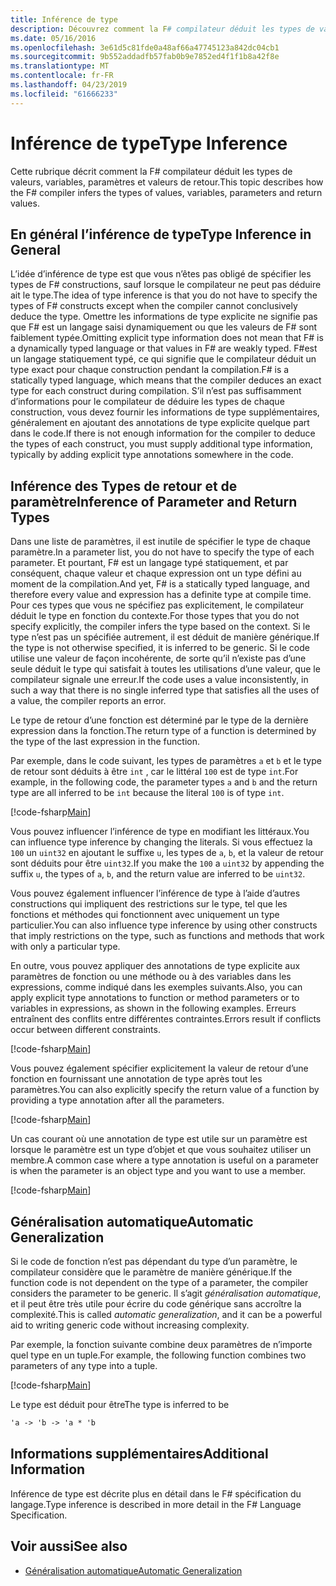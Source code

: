 ```yaml
---
title: Inférence de type
description: Découvrez comment la F# compilateur déduit les types de valeurs, variables, paramètres et valeurs de retour.
ms.date: 05/16/2016
ms.openlocfilehash: 3e61d5c81fde0a48af66a47745123a842dc04cb1
ms.sourcegitcommit: 9b552addadfb57fab0b9e7852ed4f1f1b8a42f8e
ms.translationtype: MT
ms.contentlocale: fr-FR
ms.lasthandoff: 04/23/2019
ms.locfileid: "61666233"
---
```

# <a name="type-inference"></a><span data-ttu-id="81d9d-103">Inférence de type</span><span class="sxs-lookup"><span data-stu-id="81d9d-103">Type Inference</span></span>

<span data-ttu-id="81d9d-104">Cette rubrique décrit comment la F# compilateur déduit les types de valeurs, variables, paramètres et valeurs de retour.</span><span class="sxs-lookup"><span data-stu-id="81d9d-104">This topic describes how the F# compiler infers the types of values, variables, parameters and return values.</span></span>

## <a name="type-inference-in-general"></a><span data-ttu-id="81d9d-105">En général l’inférence de type</span><span class="sxs-lookup"><span data-stu-id="81d9d-105">Type Inference in General</span></span>

<span data-ttu-id="81d9d-106">L’idée d’inférence de type est que vous n’êtes pas obligé de spécifier les types de F# constructions, sauf lorsque le compilateur ne peut pas déduire ait le type.</span><span class="sxs-lookup"><span data-stu-id="81d9d-106">The idea of type inference is that you do not have to specify the types of F# constructs except when the compiler cannot conclusively deduce the type.</span></span> <span data-ttu-id="81d9d-107">Omettre les informations de type explicite ne signifie pas que F# est un langage saisi dynamiquement ou que les valeurs de F# sont faiblement typée.</span><span class="sxs-lookup"><span data-stu-id="81d9d-107">Omitting explicit type information does not mean that F# is a dynamically typed language or that values in F# are weakly typed.</span></span> <span data-ttu-id="81d9d-108">F#est un langage statiquement typé, ce qui signifie que le compilateur déduit un type exact pour chaque construction pendant la compilation.</span><span class="sxs-lookup"><span data-stu-id="81d9d-108">F# is a statically typed language, which means that the compiler deduces an exact type for each construct during compilation.</span></span> <span data-ttu-id="81d9d-109">S’il n’est pas suffisamment d’informations pour le compilateur de déduire les types de chaque construction, vous devez fournir les informations de type supplémentaires, généralement en ajoutant des annotations de type explicite quelque part dans le code.</span><span class="sxs-lookup"><span data-stu-id="81d9d-109">If there is not enough information for the compiler to deduce the types of each construct, you must supply additional type information, typically by adding explicit type annotations somewhere in the code.</span></span>

## <a name="inference-of-parameter-and-return-types"></a><span data-ttu-id="81d9d-110">Inférence des Types de retour et de paramètre</span><span class="sxs-lookup"><span data-stu-id="81d9d-110">Inference of Parameter and Return Types</span></span>

<span data-ttu-id="81d9d-111">Dans une liste de paramètres, il est inutile de spécifier le type de chaque paramètre.</span><span class="sxs-lookup"><span data-stu-id="81d9d-111">In a parameter list, you do not have to specify the type of each parameter.</span></span> <span data-ttu-id="81d9d-112">Et pourtant, F# est un langage typé statiquement, et par conséquent, chaque valeur et chaque expression ont un type défini au moment de la compilation.</span><span class="sxs-lookup"><span data-stu-id="81d9d-112">And yet, F# is a statically typed language, and therefore every value and expression has a definite type at compile time.</span></span> <span data-ttu-id="81d9d-113">Pour ces types que vous ne spécifiez pas explicitement, le compilateur déduit le type en fonction du contexte.</span><span class="sxs-lookup"><span data-stu-id="81d9d-113">For those types that you do not specify explicitly, the compiler infers the type based on the context.</span></span> <span data-ttu-id="81d9d-114">Si le type n’est pas un spécifiée autrement, il est déduit de manière générique.</span><span class="sxs-lookup"><span data-stu-id="81d9d-114">If the type is not otherwise specified, it is inferred to be generic.</span></span> <span data-ttu-id="81d9d-115">Si le code utilise une valeur de façon incohérente, de sorte qu’il n’existe pas d’une seule déduit le type qui satisfait à toutes les utilisations d’une valeur, que le compilateur signale une erreur.</span><span class="sxs-lookup"><span data-stu-id="81d9d-115">If the code uses a value inconsistently, in such a way that there is no single inferred type that satisfies all the uses of a value, the compiler reports an error.</span></span>

<span data-ttu-id="81d9d-116">Le type de retour d’une fonction est déterminé par le type de la dernière expression dans la fonction.</span><span class="sxs-lookup"><span data-stu-id="81d9d-116">The return type of a function is determined by the type of the last expression in the function.</span></span>

<span data-ttu-id="81d9d-117">Par exemple, dans le code suivant, les types de paramètres `a` et `b` et le type de retour sont déduits à être `int` , car le littéral `100` est de type `int`.</span><span class="sxs-lookup"><span data-stu-id="81d9d-117">For example, in the following code, the parameter types `a` and `b` and the return type are all inferred to be `int` because the literal `100` is of type `int`.</span></span>

[!code-fsharp[Main](../../../samples/snippets/fsharp/lang-ref-3/snippet301.fs)]

<span data-ttu-id="81d9d-118">Vous pouvez influencer l’inférence de type en modifiant les littéraux.</span><span class="sxs-lookup"><span data-stu-id="81d9d-118">You can influence type inference by changing the literals.</span></span> <span data-ttu-id="81d9d-119">Si vous effectuez la `100` un `uint32` en ajoutant le suffixe `u`, les types de `a`, `b`, et la valeur de retour sont déduits pour être `uint32`.</span><span class="sxs-lookup"><span data-stu-id="81d9d-119">If you make the `100` a `uint32` by appending the suffix `u`, the types of `a`, `b`, and the return value are inferred to be `uint32`.</span></span>

<span data-ttu-id="81d9d-120">Vous pouvez également influencer l’inférence de type à l’aide d’autres constructions qui impliquent des restrictions sur le type, tel que les fonctions et méthodes qui fonctionnent avec uniquement un type particulier.</span><span class="sxs-lookup"><span data-stu-id="81d9d-120">You can also influence type inference by using other constructs that imply restrictions on the type, such as functions and methods that work with only a particular type.</span></span>

<span data-ttu-id="81d9d-121">En outre, vous pouvez appliquer des annotations de type explicite aux paramètres de fonction ou une méthode ou à des variables dans les expressions, comme indiqué dans les exemples suivants.</span><span class="sxs-lookup"><span data-stu-id="81d9d-121">Also, you can apply explicit type annotations to function or method parameters or to variables in expressions, as shown in the following examples.</span></span> <span data-ttu-id="81d9d-122">Erreurs entraînent des conflits entre différentes contraintes.</span><span class="sxs-lookup"><span data-stu-id="81d9d-122">Errors result if conflicts occur between different constraints.</span></span>

[!code-fsharp[Main](../../../samples/snippets/fsharp/lang-ref-3/snippet302.fs)]

<span data-ttu-id="81d9d-123">Vous pouvez également spécifier explicitement la valeur de retour d’une fonction en fournissant une annotation de type après tout les paramètres.</span><span class="sxs-lookup"><span data-stu-id="81d9d-123">You can also explicitly specify the return value of a function by providing a type annotation after all the parameters.</span></span>

[!code-fsharp[Main](../../../samples/snippets/fsharp/lang-ref-3/snippet303.fs)]

<span data-ttu-id="81d9d-124">Un cas courant où une annotation de type est utile sur un paramètre est lorsque le paramètre est un type d’objet et que vous souhaitez utiliser un membre.</span><span class="sxs-lookup"><span data-stu-id="81d9d-124">A common case where a type annotation is useful on a parameter is when the parameter is an object type and you want to use a member.</span></span>

[!code-fsharp[Main](../../../samples/snippets/fsharp/lang-ref-3/snippet304.fs)]

## <a name="automatic-generalization"></a><span data-ttu-id="81d9d-125">Généralisation automatique</span><span class="sxs-lookup"><span data-stu-id="81d9d-125">Automatic Generalization</span></span>

<span data-ttu-id="81d9d-126">Si le code de fonction n’est pas dépendant du type d’un paramètre, le compilateur considère que le paramètre de manière générique.</span><span class="sxs-lookup"><span data-stu-id="81d9d-126">If the function code is not dependent on the type of a parameter, the compiler considers the parameter to be generic.</span></span> <span data-ttu-id="81d9d-127">Il s’agit *généralisation automatique*, et il peut être très utile pour écrire du code générique sans accroître la complexité.</span><span class="sxs-lookup"><span data-stu-id="81d9d-127">This is called *automatic generalization*, and it can be a powerful aid to writing generic code without increasing complexity.</span></span>

<span data-ttu-id="81d9d-128">Par exemple, la fonction suivante combine deux paramètres de n’importe quel type en un tuple.</span><span class="sxs-lookup"><span data-stu-id="81d9d-128">For example, the following function combines two parameters of any type into a tuple.</span></span>

[!code-fsharp[Main](../../../samples/snippets/fsharp/lang-ref-3/snippet305.fs)]

<span data-ttu-id="81d9d-129">Le type est déduit pour être</span><span class="sxs-lookup"><span data-stu-id="81d9d-129">The type is inferred to be</span></span>

```fsharp
'a -> 'b -> 'a * 'b
```

## <a name="additional-information"></a><span data-ttu-id="81d9d-130">Informations supplémentaires</span><span class="sxs-lookup"><span data-stu-id="81d9d-130">Additional Information</span></span>

<span data-ttu-id="81d9d-131">Inférence de type est décrite plus en détail dans le F# spécification du langage.</span><span class="sxs-lookup"><span data-stu-id="81d9d-131">Type inference is described in more detail in the F# Language Specification.</span></span>

## <a name="see-also"></a><span data-ttu-id="81d9d-132">Voir aussi</span><span class="sxs-lookup"><span data-stu-id="81d9d-132">See also</span></span>

- [<span data-ttu-id="81d9d-133">Généralisation automatique</span><span class="sxs-lookup"><span data-stu-id="81d9d-133">Automatic Generalization</span></span>](generics/automatic-generalization.md)
